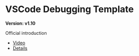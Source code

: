 # VSCode Debugging Template

**Version: v1.10**

Official introduction
- [Video](https://code.visualstudio.com/docs/introvideos/debugging)
- [Details](https://code.visualstudio.com/docs/editor/debugging)
